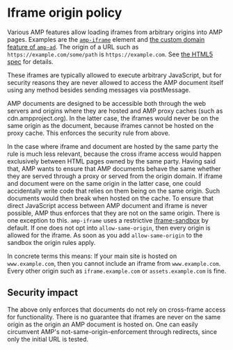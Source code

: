 # Iframe origin policy

Various AMP features allow loading iframes from arbitrary origins into AMP pages. Examples are the [`amp-iframe`](../extensions/amp-iframe/amp-iframe.md) element and [the custom domain feature of `amp-ad`](../builtins/amp-ad.md#running-ads-from-a-custom-domain). The origin of a URL such as `https://example.com/some/path` is `https://example.com`. See [the HTML5 spec](https://www.w3.org/TR/2011/WD-html5-20110525/origin-0.html#origin) for details.

These iframes are typically allowed to execute arbitrary JavaScript, but for security reasons they are never allowed to access the AMP document itself using any method besides sending messages via postMessage.

AMP documents are designed to be accessible both through the web servers and origins where they are hosted and AMP proxy caches (such as cdn.ampproject.org). In the latter case, the iframes would never be on the same origin as the document, because iframes cannot be hosted on the proxy cache. This enforces the security rule from above.

In the case where iframe and document are hosted by the same party the rule is much less relevant, because the cross iframe access would happen exclusively between HTML pages owned by the same party. Having said that, AMP wants to ensure that AMP documents behave the same whether they are served through a proxy or served from the origin domain. If iframe and document were on the same origin in the latter case, one could accidentally write code that relies on them being on the same origin. Such documents would then break when hosted on the cache. To ensure that direct JavaScript access between AMP document and iframe is never possible, AMP thus enforces that they are not on the same origin. There is one exception to this. `amp-iframe` uses a restrictive [iframe-sandbox](https://developer.mozilla.org/en-US/docs/Web/HTML/Element/iframe#attr-sandbox) by default. If one does not opt into `allow-same-origin`, then every origin is allowed for the iframe. As soon as you add `allow-same-origin` to the sandbox the origin rules apply.

In concrete terms this means: If your main site is hosted on `www.example.com`, then you cannot include an iframe from `www.example.com`. Every other origin such as `iframe.example.com` or `assets.example.com` is fine.

## Security impact

The above only enforces that documents do not rely on cross-frame access for functionality. There is no guarantee that iframes are never on the same origin as the origin an AMP document is hosted on. One can easily circumvent AMP's not-same-origin-enforcement through redirects, since only the initial URL is tested.
